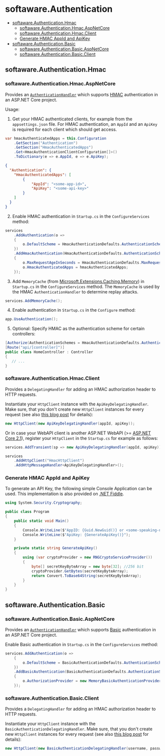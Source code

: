 # softaware.Authentication

<!-- TOC -->

  - [softaware.Authentication.Hmac](#softawareauthenticationhmac)
      - [softaware.Authentication.Hmac.AspNetCore](#softawareauthenticationhmacaspnetcore)
      - [softaware.Authentication.Hmac.Client](#softawareauthenticationhmacclient)
      - [Generate HMAC AppId and ApiKey](#generate-hmac-appid-and-apikey)
  - [softaware.Authentication.Basic](#softawareauthenticationbasic)
      - [softaware.Authentication.Basic.AspNetCore](#softawareauthenticationbasicaspnetcore)
      - [softaware.Authentication.Basic.Client](#softawareauthenticationbasicclient)

<!-- /TOC -->

## softaware.Authentication.Hmac

### softaware.Authentication.Hmac.AspNetCore

Provides an [`AuthenticationHandler`](https://docs.microsoft.com/en-us/dotnet/api/microsoft.aspnetcore.authentication.authenticationhandler-1?view=aspnetcore-2.1) which supports [HMAC](https://en.wikipedia.org/wiki/HMAC) authentication in an ASP.NET Core project.

Usage:

1. Get your HMAC authenticated clients, for example from the `appsettings.json` file. For HMAC authentication, an `AppId` and an `ApiKey` is required for each client which should get access.

```csharp
var hmacAuthenticatedApps = this.Configuration
    .GetSection("Authentication")
    .GetSection("HmacAuthenticatedApps")
    .Get<HmacAuthenticationClientConfiguration[]>()
    .ToDictionary(e => e.AppId, e => e.ApiKey);
```

```json
{
  "Authentication": {
    "HmacAuthenticatedApps": [
        {
            "AppId": "<some-app-id>",
            "ApiKey": "<some-api-key>"
        }
    ]
  }
}
```

2. Enable HMAC authentication in `Startup.cs` in the `ConfigureServices` method:

```csharp
services
    .AddAuthentication(o =>
    {
        o.DefaultScheme = HmacAuthenticationDefaults.AuthenticationScheme;
    })
    .AddHmacAuthentication(HmacAuthenticationDefaults.AuthenticationScheme, "HMAC Authentication", o =>
    {
        o.MaxRequestAgeInSeconds = HmacAuthenticationDefaults.MaxRequestAgeInSeconds;
        o.HmacAuthenticatedApps = hmacAuthenticatedApps;
    });
```

3. Add `MemoryCache` (from [Microsoft.Extensions.Caching.Memory](https://www.nuget.org/packages/Microsoft.Extensions.Caching.Memory/)) in `Startup.cs` in the `ConfigureServices` method.
The `MemoryCache` is used by the HMAC `AuthenticationHandler` to determine replay attacks.

```csharp
services.AddMemoryCache();
```

4. Enable authentication in `Startup.cs` in the `Configure` method:

```csharp
app.UseAuthentication();
```

5. Optional: Specify HMAC as the authentication scheme for certain controllers:

```csharp
[Authorize(AuthenticationSchemes = HmacAuthenticationDefaults.AuthenticationScheme)]
[Route("api/[controller]")]
public class HomeController : Controller
{
   // ...
}
```

### softaware.Authentication.Hmac.Client

Provides a `DelegatingHandler` for adding an HMAC authorization header to HTTP requests.

Instantiate your `HttpClient` instance with the `ApiKeyDelegatingHandler`.
Make sure, that you don't create new `HttpClient` instances for every request (see also [this blog post](https://aspnetmonsters.com/2016/08/2016-08-27-httpclientwrong/) for details):

```csharp
new HttpClient(new ApiKeyDelegatingHandler(appId, apiKey));
```

Or in case your WebAPI client is another ASP.NET WebAPI (>= [ASP.NET Core 2.1](https://docs.microsoft.com/en-us/dotnet/api/microsoft.extensions.dependencyinjection.httpclientfactoryservicecollectionextensions.addhttpclient?view=aspnetcore-2.1)), register your `HttpClient` in the `Startup.cs` for example as follows:

```csharp
services.AddTransient(sp => new ApiKeyDelegatingHandler(appId, apiKey));

services
    .AddHttpClient("HmacHttpClient")
    .AddHttpMessageHandler<ApiKeyDelegatingHandler>();
```

### Generate HMAC AppId and ApiKey

To generate an API Key, the following simple Console Application can be used.
This implementation is also provided on [.NET Fiddle](https://dotnetfiddle.net/hJcYB2).

```csharp
using System.Security.Cryptography;

public class Program
{
    public static void Main()
    {
        Console.WriteLine($"AppID: {Guid.NewGuid()} or <some-speaking-name>");
        Console.WriteLine($"ApiKey: {GenerateApiKey()}");
    }

    private static string GenerateApiKey()
    {
        using (var cryptoProvider = new RNGCryptoServiceProvider())
        {
            byte[] secretKeyByteArray = new byte[32]; //256 bit
            cryptoProvider.GetBytes(secretKeyByteArray);
            return Convert.ToBase64String(secretKeyByteArray);
        }
    }
}

```

## softaware.Authentication.Basic

### softaware.Authentication.Basic.AspNetCore

Provides an [`AuthenticationHandler`](https://docs.microsoft.com/en-us/dotnet/api/microsoft.aspnetcore.authentication.authenticationhandler-1?view=aspnetcore-2.1) which supports [Basic](https://en.wikipedia.org/wiki/Basic_access_authentication) authentication in an ASP.NET Core project.

Enable Basic authentication in `Startup.cs` in the `ConfigureServices` method:

```csharp
services.AddAuthentication(o =>
    {
        o.DefaultScheme = BasicAuthenticationDefaults.AuthenticationScheme;
    })
    .AddBasicAuthentication(BasicAuthenticationDefaults.AuthenticationScheme, o =>
    {
        o.AuthorizationProvider = new MemoryBasicAuthenticationProvider(authenticatedApps);
    });
```

### softaware.Authentication.Basic.Client

Provides a `DelegatingHandler` for adding an HMAC authorization header to HTTP requests.

Instantiate your `HttpClient` instance with the `BasicAuthenticationDelegatingHandler`.
Make sure, that you don't create new `HttpClient` instances for every request (see also [this blog post](https://aspnetmonsters.com/2016/08/2016-08-27-httpclientwrong/) for details):

```csharp
new HttpClient(new BasicAuthenticationDelegatingHandler(username, password));
```